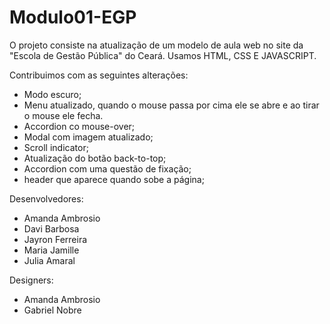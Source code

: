 # Modulo01-EGP

O projeto consiste na atualização de um modelo de aula web no site da "Escola de Gestão Pública" do Ceará.
Usamos HTML, CSS E JAVASCRIPT.

Contribuimos com as seguintes alterações:
- Modo escuro;
- Menu atualizado, quando o mouse passa por cima ele se abre e ao tirar o mouse ele fecha.
- Accordion co mouse-over;
- Modal com imagem atualizado;
- Scroll indicator;
- Atualização do botão back-to-top;
- Accordion com uma questão de fixação;
- header que aparece quando sobe a página;

Desenvolvedores:
- Amanda Ambrosio
- Davi Barbosa
- Jayron Ferreira
- Maria Jamille
- Julia Amaral

Designers:
- Amanda Ambrosio
- Gabriel Nobre
